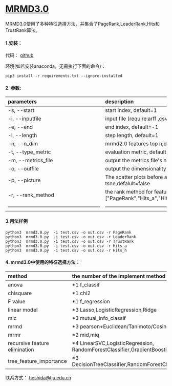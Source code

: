 # [MRMD3.0](http://lab.malab.cn/soft/MRMD3.0/index_en.html)

MRMD3.0使用了多种特征选择方法，并集合了PageRank,LeaderRank,Hits和TrustRank算法。  

#### 1.安装：
代码： [github](https://github.com/heshida01/MRMD3.0)  

环境(如若安装anaconda，无需执行下面的命令)：  
  ```
  pip3 install -r requirements.txt --ignore-installed
  ```  
  
 #### 2. 参数:
|parameters|description|
| :---  | :---   |
|-s, --start|start index,  default=1 |   
|-i, --inputfile|input file (require:arff ,csv or libsvm format)|   
|-e, --end|end index, default=-1|  
|-l, --length|step length, default=1|
|-n, --n_dim|mrmd2.0 features top n,default=-1|
|-t, --type_metric|evaluation metric, default=f1 |   
|-m, --metrics_file|output the metrics file's name|   
|-o, --outfile|output the dimensionality reduction file's name|   
|-p, --picture|The scatter plots before and after dimension reduction are generated by tsne,defalult=false|
|-r, --rank_method|the rank method for features,choices=["PageRank","Hits_a","Hits_h","LeaderRank","TrustRank"],default="PageRank"|  
|——————————————————|————————————————| 
 
 #### 3.用法样例

 ```
python3  mrmd3.0.py  -i test.csv -o out.csv -r PageRank
python3  mrmd3.0.py  -i test.csv -o out.csv -r LeaderRank
python3  mrmd3.0.py  -i test.csv -o out.csv -r TrustRank
python3  mrmd3.0.py  -i test.csv -o out.csv -r Hits_a
python3  mrmd3.0.py  -i test.csv -o out.csv -r Hits_h
 ```
 #### 4. mrmd3.0中使用的特征选择方法：
|method|the number of the implement method|
|:-|:-|  
|anova|*1 f_classif |   
|chisquare|*1  chi2|   
|F value|*1  f_regression|  
|linear model|*3 Lasso,LogisticRegression,Ridge|
|mic |*3 mutual_info_classif|
|mrmd|*3 pearson+Euclidean/Tanimoto/Cosine |   
|mrmr|*2 mid,miq|   
|recursive feature elimination|*4 LinearSVC,LogisticRegression, RandomForestClassifier,GradientBoostingClassifier|   
|tree_feature_importance|*3 DecisionTreeClassifier,RandomForestClassifier,GradientBoostingClassifier|   

联系方式： heshida@tju.edu.cn
